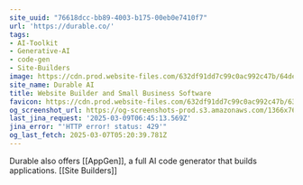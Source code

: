 ```yaml
---
site_uuid: "76618dcc-bb89-4003-b175-00eb0e7410f7"
url: 'https://durable.co/'
tags:
- AI-Toolkit
- Generative-AI
- code-gen
- Site-Builders
image: https://cdn.prod.website-files.com/632df91dd7c99c0ac992c47b/64de91c985557678c7947c84_newsletter-og-image%20(1).png
site_name: Durable AI
title: Website Builder and Small Business Software
favicon: https://cdn.prod.website-files.com/632df91dd7c99c0ac992c47b/633209f841779258877b02b1_favicon.png
og_screenshot_url: https://og-screenshots-prod.s3.amazonaws.com/1366x768/80/false/c226e226ff85a28b363f88247f2fef559bc006427b1e1058dc93a0f8be3b69ae.jpeg
last_jina_request: '2025-03-09T06:45:13.569Z'
jina_error: "'HTTP error! status: 429'"
og_last_fetch: 2025-03-07T05:20:39.781Z
---
```

Durable also offers [[AppGen]], a full AI code generator that builds applications.  [[Site Builders]]



